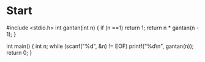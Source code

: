 # Start
#include <stdio.h>
int gantan(int n)
{
	if (n ==1)
		return 1;
	return n * gantan(n - 1);
}

int main()
{
	int n;
	while (scanf("%d", &n) != EOF)
		printf("%d\n", gantan(n));
	return 0;
}
